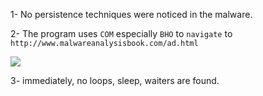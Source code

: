 1- No persistence techniques were noticed in the malware.

2- The program uses `COM` especially `BHO` to `navigate` to `http://www.malwareanalysisbook.com/ad.html`

![](https://i.imgur.com/3JPWUxb.png)

3- immediately, no loops, sleep, waiters are found.
